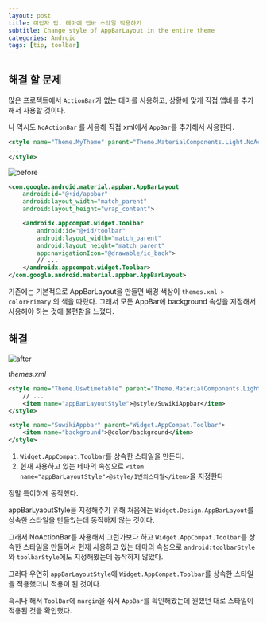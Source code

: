 ```yaml
---
layout: post
title: 미립자 팁. 테마에 앱바 스타일 적용하기
subtitle: Change style of AppBarLayout in the entire theme
categories: Android
tags: [tip, toolbar]
---
```


## 해결 할 문제

많은 프로젝트에서 `ActionBar`가 없는 테마를 사용하고, 상황에 맞게 직접 앱바를 추가해서 사용할 것이다.

나 역시도 `NoActionBar` 를 사용해 직접 xml에서 `AppBar`를 추가해서 사용한다.

```xml
<style name="Theme.MyTheme" parent="Theme.MaterialComponents.Light.NoActionBar">
...
</style>
```

![before](https://user-images.githubusercontent.com/44221447/169691837-5a9e8c3e-7c22-4169-9716-9b00bb54cbec.png)

```xml
<com.google.android.material.appbar.AppBarLayout
    android:id="@+id/appbar"
    android:layout_width="match_parent"
    android:layout_height="wrap_content">

    <androidx.appcompat.widget.Toolbar
        android:id="@+id/toolbar"
        android:layout_width="match_parent"
        android:layout_height="match_parent"
        app:navigationIcon="@drawable/ic_back">
        // ...
    </androidx.appcompat.widget.Toolbar>
</com.google.android.material.appbar.AppBarLayout>
```

기존에는 기본적으로 AppBarLayout을 만들면 배경 색상이 `themes.xml > colorPrimary` 의 색을 따랐다. 그래서 모든 AppBar에 background 속성을 지정해서 사용해야 하는 것에 불편함을 느꼈다.

## 해결

![after](https://user-images.githubusercontent.com/44221447/169692009-febe318f-04cb-4ab8-9a30-fc6dfa7fa0cf.png)

*themes.xml*

```xml
<style name="Theme.Uswtimetable" parent="Theme.MaterialComponents.Light.NoActionBar">
    // ...
    <item name="appBarLayoutStyle">@style/SuwikiAppbar</item>
</style>

<style name="SuwikiAppbar" parent="Widget.AppCompat.Toolbar">
    <item name="background">@color/background</item>
</style>
```

1. `Widget.AppCompat.Toolbar`를 상속한 스타일을 만든다.
2. 현재 사용하고 있는 테마의 속성으로 `<item name="appBarLayoutStyle">@style/1번의스타일</item>`을 지정한다

정말 특이하게 동작했다.

appBarLyaoutStyle을 지정해주기 위해 처음에는 `Widget.Design.AppBarLayout`를 상속한 스타일을 만들었는데 동작하지 않는 것이다.

그래서 NoActionBar를 사용해서 그런가보다 하고 `Widget.AppCompat.Toolbar`를 상속한 스타일을 만들어서 현재 사용하고 있는 테마의 속성으로 `android:toolbarStyle`와 `toolbarStyle`에도 지정해봤는데 동작하지 않았다.

그러다 우연히 `appBarLayoutStyle`에 `Widget.AppCompat.Toolbar`를 상속한 스타일을 적용했더니 적용이 된 것이다.

혹시나 해서 `ToolBar`에 `margin`을 줘서 `AppBar`를 확인해봤는데 원했던 대로 스타일이 적용된 것을 확인했다.
